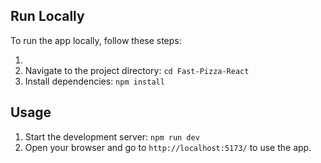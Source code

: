 
## Run Locally

To run the app locally, follow these steps:

1.
2. Navigate to the project directory: `cd Fast-Pizza-React`
3. Install dependencies: `npm install`

## Usage

1. Start the development server: `npm run dev`
2. Open your browser and go to `http://localhost:5173/` to use the app.

